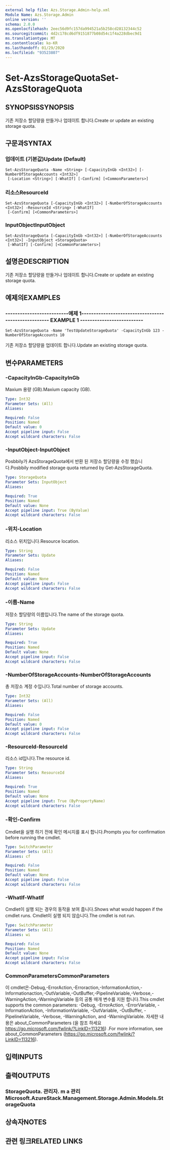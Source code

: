 ```yaml
---
external help file: Azs.Storage.Admin-help.xml
Module Name: Azs.Storage.Admin
online version: ''
schema: 2.0.0
ms.openlocfilehash: 2eec56d9fc157da994521a5b258cd28132344c52
ms.sourcegitcommit: 4d2c178cd6df9151877b08d54c1f4a228dbec9d1
ms.translationtype: MT
ms.contentlocale: ko-KR
ms.lasthandoff: 01/29/2020
ms.locfileid: "93523807"
---
```

# <span data-ttu-id="bf636-101">Set-AzsStorageQuota</span><span class="sxs-lookup"><span data-stu-id="bf636-101">Set-AzsStorageQuota</span></span>

## <span data-ttu-id="bf636-102">SYNOPSIS</span><span class="sxs-lookup"><span data-stu-id="bf636-102">SYNOPSIS</span></span>
<span data-ttu-id="bf636-103">기존 저장소 할당량을 만들거나 업데이트 합니다.</span><span class="sxs-lookup"><span data-stu-id="bf636-103">Create or update an existing storage quota.</span></span>

## <span data-ttu-id="bf636-104">구문과</span><span class="sxs-lookup"><span data-stu-id="bf636-104">SYNTAX</span></span>

### <span data-ttu-id="bf636-105">업데이트 (기본값)</span><span class="sxs-lookup"><span data-stu-id="bf636-105">Update (Default)</span></span>
```
Set-AzsStorageQuota -Name <String> [-CapacityInGb <Int32>] [-NumberOfStorageAccounts <Int32>]
 [-Location <String>] [-WhatIf] [-Confirm] [<CommonParameters>]
```

### <span data-ttu-id="bf636-106">리소스</span><span class="sxs-lookup"><span data-stu-id="bf636-106">ResourceId</span></span>
```
Set-AzsStorageQuota [-CapacityInGb <Int32>] [-NumberOfStorageAccounts <Int32>] -ResourceId <String> [-WhatIf]
 [-Confirm] [<CommonParameters>]
```

### <span data-ttu-id="bf636-107">InputObject</span><span class="sxs-lookup"><span data-stu-id="bf636-107">InputObject</span></span>
```
Set-AzsStorageQuota [-CapacityInGb <Int32>] [-NumberOfStorageAccounts <Int32>] -InputObject <StorageQuota>
 [-WhatIf] [-Confirm] [<CommonParameters>]
```

## <span data-ttu-id="bf636-108">설명은</span><span class="sxs-lookup"><span data-stu-id="bf636-108">DESCRIPTION</span></span>
<span data-ttu-id="bf636-109">기존 저장소 할당량을 만들거나 업데이트 합니다.</span><span class="sxs-lookup"><span data-stu-id="bf636-109">Create or update an existing storage quota.</span></span>

## <span data-ttu-id="bf636-110">예제의</span><span class="sxs-lookup"><span data-stu-id="bf636-110">EXAMPLES</span></span>

### <span data-ttu-id="bf636-111">--------------------------예제 1--------------------------</span><span class="sxs-lookup"><span data-stu-id="bf636-111">-------------------------- EXAMPLE 1 --------------------------</span></span>
```
Set-AzsStorageQuota -Name 'TestUpdateStorageQuota' -CapacityInGb 123 -NumberOfStorageAccounts 10
```

<span data-ttu-id="bf636-112">기존 저장소 할당량을 업데이트 합니다.</span><span class="sxs-lookup"><span data-stu-id="bf636-112">Update an existing storage quota.</span></span>

## <span data-ttu-id="bf636-113">변수</span><span class="sxs-lookup"><span data-stu-id="bf636-113">PARAMETERS</span></span>

### <span data-ttu-id="bf636-114">-CapacityInGb</span><span class="sxs-lookup"><span data-stu-id="bf636-114">-CapacityInGb</span></span>
<span data-ttu-id="bf636-115">Maxium 용량 (GB).</span><span class="sxs-lookup"><span data-stu-id="bf636-115">Maxium capacity (GB).</span></span>

```yaml
Type: Int32
Parameter Sets: (All)
Aliases: 

Required: False
Position: Named
Default value: 0
Accept pipeline input: False
Accept wildcard characters: False
```

### <span data-ttu-id="bf636-116">-InputObject</span><span class="sxs-lookup"><span data-stu-id="bf636-116">-InputObject</span></span>
<span data-ttu-id="bf636-117">Posbbily가 AzsStorageQuota에서 반환 된 저장소 할당량을 수정 했습니다.</span><span class="sxs-lookup"><span data-stu-id="bf636-117">Posbbily modified storage quota returned by Get-AzsStorageQuota.</span></span>

```yaml
Type: StorageQuota
Parameter Sets: InputObject
Aliases: 

Required: True
Position: Named
Default value: None
Accept pipeline input: True (ByValue)
Accept wildcard characters: False
```

### <span data-ttu-id="bf636-118">-위치</span><span class="sxs-lookup"><span data-stu-id="bf636-118">-Location</span></span>
<span data-ttu-id="bf636-119">리소스 위치입니다.</span><span class="sxs-lookup"><span data-stu-id="bf636-119">Resource location.</span></span>

```yaml
Type: String
Parameter Sets: Update
Aliases: 

Required: False
Position: Named
Default value: None
Accept pipeline input: False
Accept wildcard characters: False
```

### <span data-ttu-id="bf636-120">-이름</span><span class="sxs-lookup"><span data-stu-id="bf636-120">-Name</span></span>
<span data-ttu-id="bf636-121">저장소 할당량의 이름입니다.</span><span class="sxs-lookup"><span data-stu-id="bf636-121">The name of the storage quota.</span></span>

```yaml
Type: String
Parameter Sets: Update
Aliases: 

Required: True
Position: Named
Default value: None
Accept pipeline input: False
Accept wildcard characters: False
```

### <span data-ttu-id="bf636-122">-NumberOfStorageAccounts</span><span class="sxs-lookup"><span data-stu-id="bf636-122">-NumberOfStorageAccounts</span></span>
<span data-ttu-id="bf636-123">총 저장소 계정 수입니다.</span><span class="sxs-lookup"><span data-stu-id="bf636-123">Total number of storage accounts.</span></span>

```yaml
Type: Int32
Parameter Sets: (All)
Aliases: 

Required: False
Position: Named
Default value: 0
Accept pipeline input: False
Accept wildcard characters: False
```

### <span data-ttu-id="bf636-124">-ResourceId</span><span class="sxs-lookup"><span data-stu-id="bf636-124">-ResourceId</span></span>
<span data-ttu-id="bf636-125">리소스 id입니다.</span><span class="sxs-lookup"><span data-stu-id="bf636-125">The resource id.</span></span>

```yaml
Type: String
Parameter Sets: ResourceId
Aliases: 

Required: True
Position: Named
Default value: None
Accept pipeline input: True (ByPropertyName)
Accept wildcard characters: False
```

### <span data-ttu-id="bf636-126">-확인</span><span class="sxs-lookup"><span data-stu-id="bf636-126">-Confirm</span></span>
<span data-ttu-id="bf636-127">Cmdlet을 실행 하기 전에 확인 메시지를 표시 합니다.</span><span class="sxs-lookup"><span data-stu-id="bf636-127">Prompts you for confirmation before running the cmdlet.</span></span>

```yaml
Type: SwitchParameter
Parameter Sets: (All)
Aliases: cf

Required: False
Position: Named
Default value: None
Accept pipeline input: False
Accept wildcard characters: False
```

### <span data-ttu-id="bf636-128">-WhatIf</span><span class="sxs-lookup"><span data-stu-id="bf636-128">-WhatIf</span></span>
<span data-ttu-id="bf636-129">Cmdlet이 실행 되는 경우의 동작을 보여 줍니다.</span><span class="sxs-lookup"><span data-stu-id="bf636-129">Shows what would happen if the cmdlet runs.</span></span>
<span data-ttu-id="bf636-130">Cmdlet이 실행 되지 않습니다.</span><span class="sxs-lookup"><span data-stu-id="bf636-130">The cmdlet is not run.</span></span>

```yaml
Type: SwitchParameter
Parameter Sets: (All)
Aliases: wi

Required: False
Position: Named
Default value: None
Accept pipeline input: False
Accept wildcard characters: False
```

### <span data-ttu-id="bf636-131">CommonParameters</span><span class="sxs-lookup"><span data-stu-id="bf636-131">CommonParameters</span></span>
<span data-ttu-id="bf636-132">이 cmdlet은-Debug,-ErrorAction,-Erroraction,-InformationAction,-Informationaction,-OutVariable,-OutBuffer,-PipelineVariable,-Verbose,-WarningAction,-WarningVariable 등의 공통 매개 변수를 지원 합니다.</span><span class="sxs-lookup"><span data-stu-id="bf636-132">This cmdlet supports the common parameters: -Debug, -ErrorAction, -ErrorVariable, -InformationAction, -InformationVariable, -OutVariable, -OutBuffer, -PipelineVariable, -Verbose, -WarningAction, and -WarningVariable.</span></span> <span data-ttu-id="bf636-133">자세한 내용은 about_CommonParameters (을 참조 하세요 https://go.microsoft.com/fwlink/?LinkID=113216) .</span><span class="sxs-lookup"><span data-stu-id="bf636-133">For more information, see about_CommonParameters (https://go.microsoft.com/fwlink/?LinkID=113216).</span></span>

## <span data-ttu-id="bf636-134">입력</span><span class="sxs-lookup"><span data-stu-id="bf636-134">INPUTS</span></span>

## <span data-ttu-id="bf636-135">출력</span><span class="sxs-lookup"><span data-stu-id="bf636-135">OUTPUTS</span></span>

### <span data-ttu-id="bf636-136">StorageQuota. 관리자. m a 관리</span><span class="sxs-lookup"><span data-stu-id="bf636-136">Microsoft.AzureStack.Management.Storage.Admin.Models.StorageQuota</span></span>

## <span data-ttu-id="bf636-137">상속자</span><span class="sxs-lookup"><span data-stu-id="bf636-137">NOTES</span></span>

## <span data-ttu-id="bf636-138">관련 링크</span><span class="sxs-lookup"><span data-stu-id="bf636-138">RELATED LINKS</span></span>

